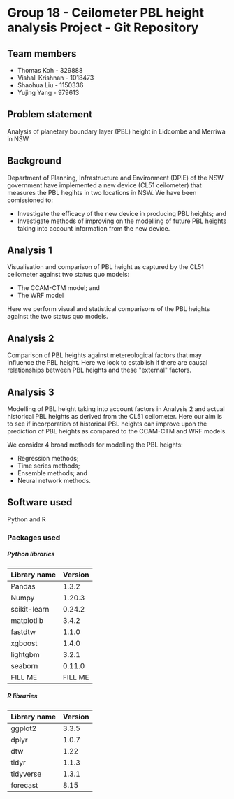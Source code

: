 # Group 18 - Ceilometer PBL height analysis Project - Git Repository

## Team members

* Thomas Koh - 329888
* Vishall Krishnan - 1018473
* Shaohua Liu - 1150336
* Yujing Yang - 979613 

## Problem statement

Analysis of planetary boundary layer (PBL) height in Lidcombe and Merriwa in NSW.

## Background

Department of Planning, Infrastructure and Environment (DPIE) of the NSW government have implemented a new device (CL51 ceilometer) that measures the PBL hegihts in two locations in NSW. We have been comissioned to:
* Investigate the efficacy of the new device in producing PBL heights; and
* Investigate methods of improving on the modelling of future PBL heights taking into account information from the new device.

## Analysis 1

Visualisation and comparison of PBL height as captured by the CL51 ceilometer against two status quo models:
* The CCAM-CTM model; and
* The WRF model

Here we perform visual and statistical comparisons of the PBL heights against the two status quo models.

## Analysis 2

Comparison of PBL heights against metereological factors that may influence the PBL height. Here we look to establish if there are causal relationships between PBL heights and these "external" factors.

## Analysis 3

Modelling of PBL height taking into account factors in Analysis 2 and actual historical PBL heights as derived from the CL51 ceilometer. Here our aim is to see if incorporation of historical PBL heights can improve upon the prediction of PBL heights as compared to the CCAM-CTM and WRF models.

We consider 4 broad methods for modelling the PBL heights:
* Regression methods;
* Time series methods;
* Ensemble methods; and
* Neural network methods.

## Software used

Python and R

### Packages used

##### Python libraries
Library name| Version
-------------|--------
Pandas| 1.3.2
Numpy| 1.20.3
scikit-learn| 0.24.2
matplotlib| 3.4.2
fastdtw| 1.1.0
xgboost| 1.4.0
lightgbm| 3.2.1
seaborn| 0.11.0
FILL ME| FILL ME

##### R libraries
Library name| Version
-------------|--------
ggplot2| 3.3.5
dplyr| 1.0.7
dtw| 1.22
tidyr| 1.1.3
tidyverse| 1.3.1
forecast| 8.15
